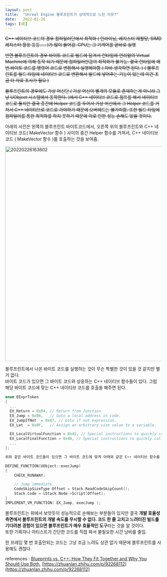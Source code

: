 ```yaml
---
layout: post
title:  "Unreal Engine 블루프린트가 상대적으로 느린 이유?"
date:   2022-02-26
tags: [UE]
---
```


~~C++ 네이티브 코드의 경우 컴파일러단에서 최적화 ( 인라이닝, 레지스터 재할당, SIMD 레지스터 활용 등등..... )가 많이 들어감. CPU는 그 기계어를 곧바로 실행~~          

~~반면 블루프린트의 경우 바이트 코드로 빌드에 담겨서 런타임에 언리얼의 Virtual Machine에 의해 동작 되기 때문에 컴파일러만큼의 최적화가 불가능. 결국 런타임에 매번 바이트 코드를 명령어 코드로 변환해서 실행해야함 ( 자바 생각하면 된다. ) ( 블루프린트를 빌드 타임에 네이티브 코드로 변환해서 빌드에 넣어주는 기능이 있는데 이건 조금 더 자료 조사가 필요 )~~                   

~~블루프린트의 경우에도 가상 머신단 ( 가상 머신이 별개의 모듈로 존재하는게 아니라 그냥 UObject 시스템에서 동작한다. )에서 C++ 네이티브 코드로 점프를 해서 네이티브 코드로 돌지만 결국 중간에 Helper 코드를 두어서 가상 머신에서 그 Helper 코드를 거쳐서 C++ 네이티브로 코드로 가야하기 때문에 오버헤드는 불가피함. 또한 빌드 타임에 컴파일러를 통한 최적화를 하지 못하기 때문에 이로 인한 성능 손해도 있을 것이다.~~                        

아래의 사진은 왼쪽의 블루프린트 바이트코드에서, 오른쪽 위의 블루프린트와 C++ 네이티브 코드( MakeVector 함수 ) 사이의 중간 Helper 함수를 거쳐서, C++ 네이티브 코드 ( MakeVector 함수 )를 호출하는 것을 보여줌.                

<img width="688" alt="20220226163602" src="https://user-images.githubusercontent.com/33873804/155834652-ccf44fe9-10db-45c3-a45d-d9c4d7dab530.png">           

블루프린트에서 나온 바이트 코드를 실행하는 것이 무슨 특별한 것이 있을 것 같지만 별거 없다.             
바이트 코드가 있으면 그 바이트 코드와 상응하는 C++ 네이티브 함수들이 있다. 그럼 해당 바이트 코드에 맞는 C++ 네이티브 코드를 호출을 해주면 된다.           

```cpp
enum EExprToken
{
  ...
  EX_Return = 0x04, // Return from function.
  EX_Jump = 0x06,   // Goto a local address in code.
  EX_JumpIfNot  = 0x07, // Goto if not expression.
  EX_Let  = 0x0F,   // Assign an arbitrary size value to a variable.

  EX_LocalVirtualFunction = 0x45, // Special instructions to quickly call a virtual function that we know is going to run only locally
  EX_LocalFinalFunction = 0x46, // Special instructions to quickly call a final function that we know is going to run only locally
  ...
};

위와 같은 바이트 코드들이 있으면 그 바이트 코드에 맞게 아래와 같은 C++ 네이티브 함수를 호출한다.

DEFINE_FUNCTION(UObject::execJump)
{
    CHECK_RUNAWAY;

    // Jump immediate.
    CodeSkipSizeType Offset = Stack.ReadCodeSkipCount();
    Stack.Code = &Stack.Node->Script[Offset];
}
IMPLEMENT_VM_FUNCTION( EX_Jump, execJump );
```

블루프린트는 위에서 보앗듯이 성능적으로 손해보는 부분들이 있지만 결국 **개발 효율성 측면에서 블루프린트의 개발 속도를 무시할 수 없다. 코드 한 줄 고치고 느려터진 빌드를 기다려본 경험이 있으면 블루프린트가 매우 효율적인 도구**라는 것을 알 것이다.                
또한 기획자나 아티스트가 간단한 코드를 직접 짜서 불필요한 시간 낭비를 줄임.                 
                    
한 프레임 몇 번 호출안되는 코드는 그냥 조금 느려도 상관 없기 때문에 블루프린트를 사용해도 괜찮다.                           

references : [Blueprints vs. C++: How They Fit Together and Why You Should Use Both](https://youtu.be/VMZftEVDuCE), [https://zhuanlan.zhihu.com/p/92268112](https://zhuanlan.zhihu.com/p/92268112)              